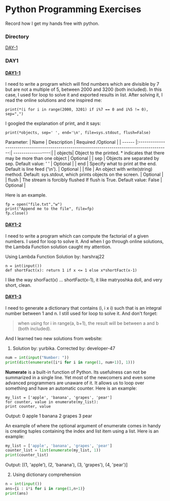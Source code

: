 # Python Programming Exercises
Record how I get my hands free with python.
### Directory
[DAY-1](https://github.com/YutongHan1123/python-programming-exercises/blob/main/readme.md#day1)

### DAY1

#### [DAY1-1](https://github.com/YutongHan1123/python-programming-exercises/blob/main/day1-1.py)
I need to write a program which will find numbers which are divisible by 7 but are not a multiple of 5, between 2000 and 3200 (both included). In this case, I used for loop to solve it and exported results in list. After solving it, I read the online solutions and one inspired me:

    print(*(i for i in range(2000, 3201) if i%7 == 0 and i%5 != 0), sep=",")

I googled the explanation of print, and it says:

    print(*objects, sep=' ', end='\n', file=sys.stdout, flush=False)

Parameter:
| Name   | Description                                                                                   | Required /Optional |
| ------ |:---------------------------------------------------------------------------------------------:| ------------------:|
| objects| Object to the printed. * indicates that there may be more than one object                     | Optional           |
| sep    | Objects are separated by sep. Default value: ' '                                              | Optional           |
| end    | Specify what to print at the end. Default is line feed ('\n').                                | Optional           |
| file   | An object with write(string) method. Default: sys.stdout, which prints objects on the screen. | Optional           |
| flush  | The stream is forcibly flushed If flush is True. Default value: False                         | Optional           |

Here is an example.

    fp = open("file.txt","w")
    print("Append me to the file", file=fp)
    fp.close()


#### [DAY1-2](https://github.com/YutongHan1123/python-programming-exercises/blob/main/day1-2.py)
I need to write a program which can compute the factorial of a given numbers. I used for loop to solve it. And when I go through online solutions, the Lambda Function solution caught my attention. 

Using Lambda Function Solution by:  harshraj22

    n = int(input())
    def shortFact(x): return 1 if x <= 1 else x*shortFact(x-1)
    
I like the way shorFact(x) ... shortFact(x-1), it like matryoshka doll, and very short, clean.

#### [DAY1-3](https://github.com/YutongHan1123/python-programming-exercises/blob/main/day1-3.py)
I need to generate a dictionary that contains (i, i x i) such that is an integral number between 1 and n. I still used for loop to solve it. And don't forget:
> when using for i in range(a, b+1), the result will be between a and b (both included).

And I learned two new solutions from website:
1. Solution by: yurbika. Corrected by: developer-47
```python
num = int(input("Number: "))
print(dict(enumerate([i*i for i in range(1, num+1)], 1))) 
```

**Numerate** is a built-in function of Python. Its usefulness can not be summarized in a single line. Yet most of the newcomers and even some advanced programmers are unaware of it. It allows us to loop over something and have an automatic counter. Here is an example:

    my_list = ['apple', 'banana', 'grapes', 'pear']
    for counter, value in enumerate(my_list):
    print counter, value

 Output:
 0 apple
 1 banana
 2 grapes
 3 pear

An example of where the optional argument of enumerate comes in handy is creating tuples containing the index and list item using a list. Here is an example:
```python
my_list = ['apple', 'banana', 'grapes', 'pear']
counter_list = list(enumerate(my_list, 1))
print(counter_list)
```

Output: [(1, 'apple'), (2, 'banana'), (3, 'grapes'), (4, 'pear')]



2. Using dictionary comprehension
```python
n = int(input())
ans={i : i*i for i in range(1,n+1)}
print(ans)
```

